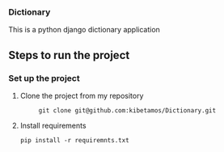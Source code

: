 ### Dictionary
This is a python django dictionary application

## Steps to run the project

### Set up the project 

1. Clone the project from my repository

            git clone git@github.com:kibetamos/Dictionary.git

2. Install requirements
   
       pip install -r requiremnts.txt


